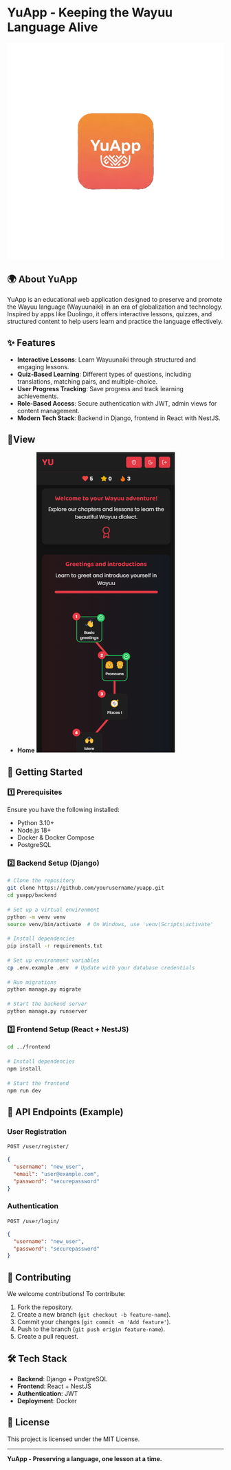 # YuApp - Keeping the Wayuu Language Alive

![YuApp Logo](assets/YuApp_icon.PNG)

## 🌍 About YuApp
YuApp is an educational web application designed to preserve and promote the Wayuu language (Wayuunaiki) in an era of globalization and technology. Inspired by apps like Duolingo, it offers interactive lessons, quizzes, and structured content to help users learn and practice the language effectively.

## ✨ Features
- **Interactive Lessons**: Learn Wayuunaiki through structured and engaging lessons.
- **Quiz-Based Learning**: Different types of questions, including translations, matching pairs, and multiple-choice.
- **User Progress Tracking**: Save progress and track learning achievements.
- **Role-Based Access**: Secure authentication with JWT, admin views for content management.
- **Modern Tech Stack**: Backend in Django, frontend in React with NestJS.

## 📱View
- **Home**
![YuApp Screen](assets/screenshot_1.PNG)


## 🚀 Getting Started

### 1️⃣ Prerequisites
Ensure you have the following installed:
- Python 3.10+
- Node.js 18+
- Docker & Docker Compose
- PostgreSQL

### 2️⃣ Backend Setup (Django)
```bash
# Clone the repository
git clone https://github.com/yourusername/yuapp.git
cd yuapp/backend

# Set up a virtual environment
python -m venv venv
source venv/bin/activate  # On Windows, use 'venv\Scripts\activate'

# Install dependencies
pip install -r requirements.txt

# Set up environment variables
cp .env.example .env  # Update with your database credentials

# Run migrations
python manage.py migrate

# Start the backend server
python manage.py runserver
```

### 3️⃣ Frontend Setup (React + NestJS)
```bash
cd ../frontend

# Install dependencies
npm install

# Start the frontend
npm run dev
```

## 📡 API Endpoints (Example)
### User Registration
```http
POST /user/register/
```
```json
{
  "username": "new_user",
  "email": "user@example.com",
  "password": "securepassword"
}
```

### Authentication
```http
POST /user/login/
```
```json
{
  "username": "new_user",
  "password": "securepassword"
}
```

## 🤝 Contributing
We welcome contributions! To contribute:
1. Fork the repository.
2. Create a new branch (`git checkout -b feature-name`).
3. Commit your changes (`git commit -m 'Add feature'`).
4. Push to the branch (`git push origin feature-name`).
5. Create a pull request.

## 🛠 Tech Stack
- **Backend**: Django + PostgreSQL
- **Frontend**: React + NestJS
- **Authentication**: JWT
- **Deployment**: Docker

## 📜 License
This project is licensed under the MIT License.

---
**YuApp - Preserving a language, one lesson at a time.**

